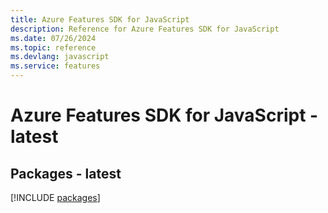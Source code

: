 ```yaml
---
title: Azure Features SDK for JavaScript
description: Reference for Azure Features SDK for JavaScript
ms.date: 07/26/2024
ms.topic: reference
ms.devlang: javascript
ms.service: features
---
```

# Azure Features SDK for JavaScript - latest
## Packages - latest
[!INCLUDE [packages](features-index.md)]